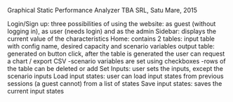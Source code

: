 Graphical Static Performance Analyzer
TBA SRL, Satu Mare, 2015

Login/Sign up: three possibilities of using the website: as guest (without logging in), as user (needs login) and as the admin
Sidebar: displays the current value of the characteristics
Home: contains 2 tables: input table with config name, desired capacity and scenario variables
                        output table: generated on button click, after the table is generated the user can request a chart / export CSV
      -scenario variables are set using checkboxes
      -rows of the table can be deleted or add
Set Inputs: user sets the inputs, except the scenario inputs
Load input states: user can load input states from previous sessions (a guest cannot) from a list of states
Save input states: saves the current input states
      
  
